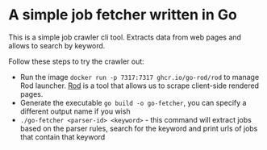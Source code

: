 # A simple job fetcher written in Go

This is a simple job crawler cli tool. Extracts data from web pages and allows to search by keyword.

Follow these steps to try the crawler out:

- Run the image `docker run -p 7317:7317 ghcr.io/go-rod/rod` to manage Rod launcher. [Rod](https://go-rod.github.io) is a tool that allows us to scrape client-side rendered pages.
- Generate the executable `go build -o go-fetcher`, you can specify a different output name if you wish
- `./go-fetcher <parser-id> <keyword>` - this command will extract jobs based on the parser rules, search for the keyword and print urls of jobs that contain that keyword 
